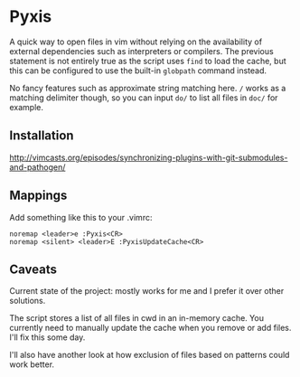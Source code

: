 # Pyxis

A quick way to open files in vim without relying on the availability of
external dependencies such as interpreters or compilers. The previous
statement is not entirely true as the script uses `find` to load the cache,
but this can be configured to use the built-in `globpath` command instead.

No fancy features such as approximate string matching here. `/` works as a
matching delimiter though, so you can input `do/` to list all files in `doc/`
for example.

## Installation

http://vimcasts.org/episodes/synchronizing-plugins-with-git-submodules-and-pathogen/

## Mappings

Add something like this to your .vimrc:

    noremap <leader>e :Pyxis<CR>
    noremap <silent> <leader>E :PyxisUpdateCache<CR>

## Caveats

Current state of the project: mostly works for me and I prefer it over other
solutions.

The script stores a list of all files in cwd in an in-memory cache. You
currently need to manually update the cache when you remove or add files. I'll
fix this some day.

I'll also have another look at how exclusion of files based on patterns could
work better.
